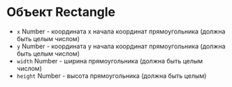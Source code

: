 # Объект Rectangle

* `x` Number - координата x начала координат прямоугольника (должна быть целым числом)
* `y` Number - координата y начала координат прямоугольника (должна быть целым числом)
* `width` Number - ширина прямоугольника (должна быть целым числом)
* `height` Number - высота прямоугольника (должна быть целым)